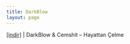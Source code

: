 ```yaml
---
title: DarkBlow
layout: page
---
```


<a href="https://cloud.mail.ru/public/fc34f40b10c6/Darkblow%20%26%20CemShit%20-%20Hayattan%20%C3%87elme" target="_blank">[indir]</a>   |   DarkBlow & Cemshit &#8211; Hayattan Çelme
